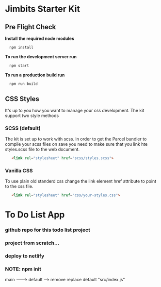 # Jimbits Starter Kit

 ## Pre Flight Check
__Install the required node modules__
```bash
  npm install
```

__To run the development server run__
```bash
  npm start
```  


__To run a production build run__
```bash
  npm run build
```


 ## CSS Styles
 It's up to you how you want to manage your css development. The kit support two style methods

### SCSS (default)
The kit is set up to work with scss. In order to get the Parcel bundler to compile your scss files on save you need to make sure that you link hte styles.scss file to the web document.

 ```html
    <link rel="stylesheet" href="scss/styles.scss">
 ```

 ### Vanilla CSS
To use plain old standerd css change the link element href attribute to point to the css file.

 ```html
    <link rel="stylesheet" href="css/your-styles.css">
 ```

# To Do List App

### github repo for this todo list project
### project from scratch...
### deploy to netlify

### NOTE: npm init
main ---> 
default --> remove replace default "src/index.js"